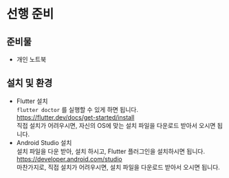 # 선행 준비

## 준비물
- 개인 노트북

## 설치 및 환경
- Flutter 설치  
`flutter doctor` 를 실행할 수 있게 하면 됩니다.  
https://flutter.dev/docs/get-started/install  
직접 설치가 어려우시면, 자신의 OS에 맞는 설치 파일을 다운로드 받아서 오시면 됩니다.  
- Android Studio 설치  
설치 파일을 다운 받아, 설치 하시고, Flutter 플러그인을 설치하시면 됩니다.  
https://developer.android.com/studio  
마찬가지로, 직접 설치가 어려우시면, 설치 파일을 다운로드 받아서 오시면 됩니다.  
